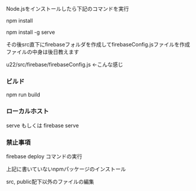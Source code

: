 Node.jsをインストールしたら下記のコマンドを実行

npm install

npm install -g serve

その後src直下にfirebaseフォルダを作成してfirebaseConfig.jsファイルを作成 ファイルの中身は後日教えます

u22/src/firebase/firebaseConfig.js <-こんな感じ


### ビルド
npm run build

### ローカルホスト
serve もしくは firebase serve

### 禁止事項
firebase deploy コマンドの実行

上記に書いていないnpmパッケージのインストール

src, public配下以外のファイルの編集
